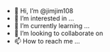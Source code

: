 - 👋 Hi, I’m @jimjim108
- 👀 I’m interested in ...
- 🌱 I’m currently learning ...
- 💞️ I’m looking to collaborate on
- 📫 How to reach me ...

<!---
jimjim108/jimjim108 is a ✨ special ✨ repository because its `README.md` (this file) appears on your GitHub profile.
You can click the Preview link to take a look at your changes.
--->
